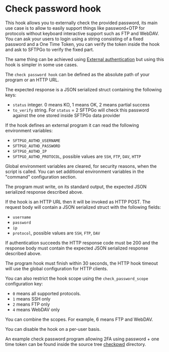 # Check password hook

This hook allows you to externally check the provided password, its main use case is to allow to easily support things like password+OTP for protocols without keyboard interactive support such as FTP and WebDAV. You can ask your users to login using a string consisting of a fixed password and a One Time Token, you can verify the token inside the hook and ask to SFTPGo to verify the fixed part.

The same thing can be achieved using [External authentication](./external-auth.md) but using this hook is simpler in some use cases.

The `check password hook` can be defined as the absolute path of your program or an HTTP URL.

The expected response is a JSON serialized struct containing the following keys:

- `status` integer. 0 means KO, 1 means OK, 2 means partial success
- `to_verify` string. For `status` = 2 SFTPGo will check this password against the one stored inside SFTPGo data provider

If the hook defines an external program it can read the following environment variables:

- `SFTPGO_AUTHD_USERNAME`
- `SFTPGO_AUTHD_PASSWORD`
- `SFTPGO_AUTHD_IP`
- `SFTPGO_AUTHD_PROTOCOL`, possible values are `SSH`, `FTP`, `DAV`, `HTTP`

Global environment variables are cleared, for security reasons, when the script is called. You can set additional environment variables in the "command" configuration section.

The program must write, on its standard output, the expected JSON serialized response described above.

If the hook is an HTTP URL then it will be invoked as HTTP POST. The request body will contain a JSON serialized struct with the following fields:

- `username`
- `password`
- `ip`
- `protocol`, possible values are `SSH`, `FTP`, `DAV`

If authentication succeeds the HTTP response code must be 200 and the response body must contain the expected JSON serialized response described above.

The program hook must finish within 30 seconds, the HTTP hook timeout will use the global configuration for HTTP clients.

You can also restrict the hook scope using the `check_password_scope` configuration key:

- `0` means all supported protocols.
- `1` means SSH only
- `2` means FTP only
- `4` means WebDAV only

You can combine the scopes. For example, 6 means FTP and WebDAV.

You can disable the hook on a per-user basis.

An example check password program allowing 2FA using password + one time token can be found inside the source tree [checkpwd](../examples/OTP/authy/checkpwd) directory.
